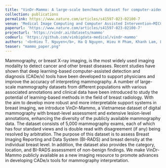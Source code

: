 ```yaml
---
title: "VinDr-Mammo: A large-scale benchmark dataset for computer-aided diagnosis in full-field digital mammography"
collection: publications
permalink: https://www.nature.com/articles/s41597-023-02100-7
venue: 'Medical Image Computing and Computer Assisted Intervention–MICCAI 2021'
paperurl: 'https://www.nature.com/articles/s41597-023-02100-7'
projecturl: 'https://vindr.ai/datasets/mammo'
codeurl: 'https://github.com/vinbigdata-medical/vindr-mammo'
authors: '<b>Hieu T. Nguyen</b>, Ha Q Nguyen, Hieu H Pham, Khanh Lam, Linh T Le, Minh Dao, Van Vu'
teaser: "mammo_paper.png"
---
```


Mammography, or breast X-ray imaging, is the most widely used imaging modality to detect cancer and other breast diseases. Recent studies have shown that deep learning-based computer-assisted detection and diagnosis (CADe/x) tools have been developed to support physicians and improve the accuracy of interpreting mammography. A number of large-scale mammography datasets from different populations with various associated annotations and clinical data have been introduced to study the potential of learning-based methods in the field of breast radiology. With the aim to develop more robust and more interpretable support systems in breast imaging, we introduce VinDr-Mammo, a Vietnamese dataset of digital mammography with breast-level assessment and extensive lesion-level annotations, enhancing the diversity of the publicly available mammography data. The dataset consists of 5,000 mammography exams, each of which has four standard views and is double read with disagreement (if any) being resolved by arbitration. The purpose of this dataset is to assess Breast Imaging Reporting and Data System (BI-RADS) and breast density at the individual breast level. In addition, the dataset also provides the category, location, and BI-RADS assessment of non-benign findings. We make VinDr-Mammo publicly available as a new imaging resource to promote advances in developing CADe/x tools for mammography interpretation.